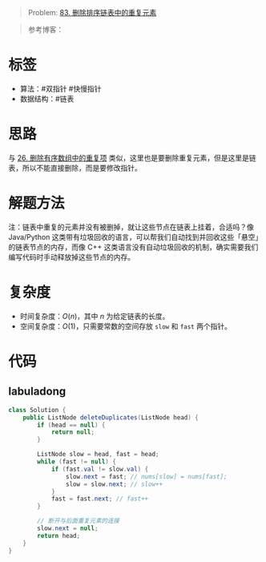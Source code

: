 <!--
 * @Auther: zth
 * @Date: 2024-03-04 10:51:47
 * @LastEditTime: 2024-03-04 20:38:01
 * @Description:
-->

> Problem: [83. 删除排序链表中的重复元素](https://leetcode.cn/problems/remove-duplicates-from-sorted-list)

> 参考博客：

# 标签

- 算法：#双指针 #快慢指针
- 数据结构：#链表

# 思路

与 [26. 删除有序数组中的重复项](26_删除有序数组中的重复项.md) 类似，这里也是要删除重复元素，但是这里是链表，所以不能直接删除，而是要修改指针。

# 解题方法

注：链表中重复的元素并没有被删掉，就让这些节点在链表上挂着，合适吗？像 Java/Python 这类带有垃圾回收的语言，可以帮我们自动找到并回收这些「悬空」的链表节点的内存，而像 C++ 这类语言没有自动垃圾回收的机制，确实需要我们编写代码时手动释放掉这些节点的内存。

# 复杂度

- 时间复杂度：$O(n)$，其中 $n$ 为给定链表的长度。
- 空间复杂度：$O(1)$，只需要常数的空间存放 `slow` 和 `fast` 两个指针。

# 代码

## labuladong

```Java
class Solution {
    public ListNode deleteDuplicates(ListNode head) {
        if (head == null) {
            return null;
        }

        ListNode slow = head, fast = head;
        while (fast != null) {
            if (fast.val != slow.val) {
                slow.next = fast; // nums[slow] = nums[fast];
                slow = slow.next; // slow++
            }
            fast = fast.next; // fast++
        }

        // 断开与后面重复元素的连接
        slow.next = null;
        return head;
    }
}
```
